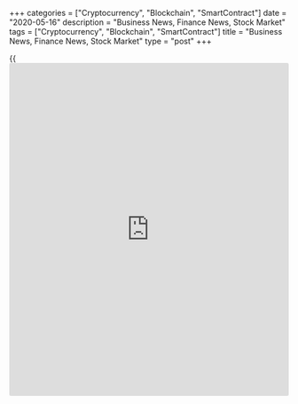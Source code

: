 +++
categories = ["Cryptocurrency", "Blockchain", "SmartContract"]
date = "2020-05-16"
description = "Business News, Finance News, Stock Market"
tags = ["Cryptocurrency", "Blockchain", "SmartContract"]
title = "Business News, Finance News, Stock Market"
type = "post"
+++

{{<iframe id="large-banner" src="https://www.bounty.group/#slide=15.0" width="100%" height="600" scrolling="no" style="border: 0px solid rgb(216, 221, 230); border-radius: 3px;">}}



[ ![logo][1] ][2]

![logo][3]

  * [▮ Home][4]
  * [ ▮ Business][5]
    * [ Latest Headlines][6]
    * [Top Stories][7]
    * [Breaking News][8]
    * [Earnings][9]
    * [Biotech][10]
    * [Investors][11]
    * [Stock Alerts][12]
    * [IPOs][13]
    * [M&A][14]
    * [Canadian][15]
    * [UK][16]
    * [Key Wallstreet Events][17]
    * [▮ Industry News][18]
      * [ Technology][19]
      * [ Software][20]
      * [ Banking][21]
      * [ Automotive][22]
      * [ Energy][23]
      * [More][24]
    * ▮ Corp. Calendars
      * [Dividends][25]
      * [Stock Splits][26]
      * [ Buybacks][27]
      * [ Conference Calls][28]
    * ▮ Earnings Calendars
      * [Earnings Calendar][29]
      * [ Pos Pre-announcements][30]
      * [ Profit Warnings][31]
      * [ Positive Surprise][32]
      * [ Negative Surprise][33]
      * [ Latest Earnings][34]
    * ▮ FDA Calendars
      * [Drug Approvals][35]
      * [ Device Approvals][36]
      * [ Clinical Trial Calendar][37]
    * ▮ Ratings Changes 
      * [Upgrades][38]
      * [Downgrades][39]
      * [ Cov Initiations][40]
      * [ Cov. Reiterated][41]
  * [ ▮ Economy][42]
    * [ US][43]
    * [ Europe][44]
    * [ Asia][45]
    * [ Global][46]
    * [ Economic Calendar][47]
    * [ Economic Scorecard][48]
    * [ Fed Members][49]
  * [ ▮Crypto ][50]
    * [ Cryptocurrency][51]
    * [ Blockchain][52]
  * [ ▮ Markets][53]
    * [ Morning Mkt Analysis][54]
    * [US Commentary][55]
    * [ European Commentary][56]
    * [ Asian Commentary][57]
    * [ Canadian Commentary][58]
    * [ Indian Commentary][59]
    * [Commodities][60]
    * [Bonds][61]
    * [Currencies][62]
  * [ ▮ Politics][63]
    * [ US][64]
    * [ World][65]
    * [White House][66]
    * [Elections][67]
    * [Congress][68]
    * [General News][69]
  * [ ▮ Forex][70]
    * [ FX Top Stories][71]
    * [ Currency Analysis][62]
    * [ Currency Alerts][72]
    * [ Economic Calendar][47]
    * [ Economic Scorecard][48]
  * [ ▮ Health NEW][73]
    * [ Coronavirus][74]
    * [ COVID-19 Calendar NEW][75]
    * [ Diet & Fitness][76]
    * [Cannabis][77]
    * [Kids Health][78]
    * [Men's Health][79]
    * [Women's Health][80]
    * [Cancer News][81]
    * [Drug Development][82]
    * [Mental Health][83]
  * [ ▮ Entertainment][84]
    * [ Top Stories][85]
    * [Slide Shows][86]
    * [ Game of Thrones][87]
    * ▮ Music [news](https://www.letsplayfx.com/blog/forex-news-website/)
      * [Pop][88]
      * [Rock][89]
      * [ Classic Rock][90]
      * [Rap/Hip-Hop][91]
      * [Country][92]
      * [ Alternative][93]
      * [Oldies][94]
      * [All Genre][95]
  * [▮ Content Licensing][96]
    * [Newswires & Feeds][97]
    * [Content Syndication][98]
    * [Digital Signage Services][99]
    * [Radio News Services][100]
  * [ ▮ Premium][101]
    * [Intelligent Investor][102]
    * [Emerging Biostocks][103]
    * [Under The Radar][104]
    * [Short-Term Investor][105]
    * [Login][106]
  * ▮ More
    * [Free Content][107]
    * [RSS Feeds][108]
    * [Press Releases][109]
    * [Search][110]
    * [Contact Us][111]

[][2]

  * [Home][4]
  * [ Business][5]
    * [ Latest Headlines][6]
    * [Top Stories][7]
    * [Breaking News][8]
    * [Earnings][9]
    * [Biotech][10]
    * [Investors][11]
    * [Stock Alerts][12]
    * [IPOs][13]
    * [M&A][14]
    * [Canadian][15]
    * [UK][16]
    * [Key Wallstreet Events][17]
    * [Industry News][18]
      * [ Technology][19]
      * [ Software][20]
      * [ Banking][21]
      * [ Automotive][22]
      * [ Energy][23]
      * [More][24]
    * Corp. Calendars
      * [Dividends][25]
      * [Stock Splits][26]
      * [ Buybacks][27]
      * [ Conference Calls][28]
    * Earnings Calendars
      * [Earnings Calendar][29]
      * [ Pos Pre-announcements][30]
      * [ Profit Warnings][31]
      * [ Positive Surprise][32]
      * [ Negative Surprise][33]
      * [ Latest Earnings][34]
    * FDA Calendars
      * [Drug Approvals][35]
      * [ Device Approvals][36]
      * [ Clinical Trial Calendar][37]
    * Ratings Changes 
      * [Upgrades][38]
      * [Downgrades][39]
      * [ Cov Initiations][40]
      * [ Cov. Reiterated][41]
  * [ Economy][42]
    * [ US][43]
    * [ Europe][44]
    * [ Asia][45]
    * [ Global][46]
    * [ Economic Calendar][47]
    * [ Economic Scorecard][48]
    * [ Fed Members][49]
  * [ Crypto ][50]
    * [ Cryptocurrency][51]
    * [ Blockchain][52]
  * [ Markets][53]
    * [ Morning Mkt Analysis][54]
    * [US Commentary][55]
    * [ European Commentary][56]
    * [ Asian Commentary][57]
    * [ Canadian Commentary][58]
    * [ Indian Commentary][59]
    * [Commodities][60]
    * [Bonds][61]
    * [Currencies][62]
  * [ Politics][63]
    * [ US][64]
    * [ World][65]
    * [White House][66]
    * [Elections][67]
    * [Congress][68]
    * [General News][69]
  * [ Forex][70]
    * [ FX Top Stories][71]
    * [ Currency Analysis][62]
    * [ Currency Alerts][72]
    * [ Economic Calendar][47]
    * [ Economic Scorecard][48]
  * [ Health NEW][73]
    * [ Coronavirus][74]
    * [ COVID-19 Calendar NEW][75]
    * [ Diet & Fitness][76]
    * [Cannabis][77]
    * [Kids Health][78]
    * [Men's Health][79]
    * [Women's Health][80]
    * [Cancer News][81]
    * [Drug Development][82]
    * [Mental Health][83]
  * [ Entertainment][84]
    * [ Top Stories][85]
    * [Slide Shows][86]
    * [ Game of Thrones][87]
    * Music [news](https://www.letsplayfx.com/blog/forex-news-website/)
      * [Pop][88]
      * [Rock][89]
      * [ Classic Rock][90]
      * [Rap/Hip-Hop][91]
      * [Country][92]
      * [ Alternative][93]
      * [Oldies][94]
      * [All Genre][95]
  * [Content Licensing][96]
    * [Newswires & Feeds][97]
    * [Content Syndication][98]
    * [Digital Signage Services][99]
    * [Radio News Services][100]
  * [ Premium][101]
    * [Intelligent Investor][102]
    * [Emerging Biostocks][103]
    * [Under The Radar][104]
    * [Short-Term Investor][105]
    * [Login][106]
  * More
    * [Free Content][107]
    * [RSS Feeds][108]
    * [Press Releases][109]
    * [Search][110]
    * [Contact Us][111]

# Business News

[![Share][112]][113]

[Tweet][114]

[Top Stories][115]

## [GM's Self-driving Car Unit Cruise To Lay Off 8% Of Staff: Reports
][116]

![gm may15 lg][117]Cruise, the self-driving vehicle start-up majority-
owned by General Motors, reportedly plans to lay off 150 employees or
about 8% of its workforce, in order to curb operating costs amid the
ongoing coronavirus pandemic. The cuts are expected to occur outside the
company's engineering operations, including...

##  [Starbucks Seeks Break On Rent From Landlords ][118]

##  [Sterno Home Recalls Certain Path Light Kits ][119]

##  [New York Stock Exchange Phased Reopening On May 26 ][120]

[Read More][115]  

[Biotech][10]

##  [ADC Therapeutics Prices Upsized IPO At $19/Shr, Above The Estimated
Range ][121]

  
  
Epalinges, Switzerland-based ADC Therapeutics announced the pricing of
initial public offering of 12.25 million shares at $19.00 per share,
above the expected range of $16 to $18 per share. The company has
originally filed to sell 7.355 million shares of its common stock. The
company said that...

##  [For Your Eyes: Kala Pharma (KALA) Hits New High ][122]

##  [FDA Snubs BMY And BLUE, Stocks That Moved On ASCO Abstracts (ARVN,
CTMX, MGNX) ][123]

##  [ADC Therapeutics Relaunching IPO Tomorrow - Update ][124]

[Read More][10]  

Latest News

##  [Berkshire Slashes Stake In Goldman; Trims JPMorgan; Exits Phillips
66, Travelers ][125]

##  [J.C. Penney Files For Bankruptcy ][126]

##  [Stock Alert: VectoIQ Acquisition Down 12% ][127]

##  [Stock Alert: KLA Corp. Down 5% ][128]

##  [Stock Alert: Theratechnologies Stock Up 22% In Premarket ][129]

##  [Pfizer's Phase 1b Results On DMD Support Advancement Into Pivotal
Phase 3 Study ][130]

[Read More][115]  

[Earnings][9]

##  [Facebook Buys GIF Website Giphy And Plans To Integrate With
Instagram ][131]

  
  
In a blog post Friday, Facebook said that it acquired Giphy, a popular
[website](https://www.playgroundfx.com/blog/website-for-forex-trading/) for creating animated graphics interchange format, or GIFs.
Pricing [terms](https://www.fintechee.com/terms/) of the deal were not disclosed. Citing people familiar
with the matter, Axios said the deal is valued around $400 million.
Facebook said that...

##  [Brookfield Asset Management Slips To Loss In Q1 - Quick Facts
][132]

##  [Wabash National Slips To Loss In Q1 - Quick Facts ][133]

##  [3M April Total Sales Decline 11% - Quick Facts ][134]

[Read More][9]  

[Economy][42]

##  [Portugal GDP Falls 3.9% In Q1 ][135]

  
  
Portugal's economy contracted drastically in the first quarter as both
domestic demand and exports weakened due to the disruption caused by the
coronavirus, or Covid-19, pandemic from March, flash estimates from
Statistics Portugal showed on Friday. Gross domestic product decreased
3.9 percent from...

##  [Hungary GDP Growth Halves In Q1 ][136]

##  [Romania GDP Growth Slows Sharply In Q1 ][137]

##  [U.S. Business Inventories Drop In Line With Estimates In March
][138]

[Read More ][42]  

Editors Pick

![gm may15][139] [GM's Self-driving Car Unit Cruise To Lay Off 8% Of
Staff: Reports ][140]

![starbucks may15][141] [Starbucks Seeks Break On Rent From Landlords
][142]

![lightkits may15][143] [Sterno Home Recalls Certain Path Light Kits
][144]

![nyse may15][145] [New York Stock Exchange Phased Reopening On May 26
][146]

[M&A][14]

##  [Stock Alert: BioPharmX Shares Surge 37% In After Hours On Merger
Approval News ][147]

  
  
Shares of BioPharmX Corp. (BPMX) jumped 18 cents or 37.35% to $0.65 in
the extended trading session on May 13, after the announced that all
proposals related to its proposed merger with Timber Pharmaceuticals LLC
were approved by BioPharmX's stockholders at a special meeting held on
May 13, 2020. The...

##  [Jushi Launches Adult-use Cannabis Sales At Illinois Dispensary
][148]

##  [CMA Starts Inquiry Into Danone's Acquisition Of Major Stake In
Harrogate Water ][149]

[Read More][14]  

[IPOs ][13]

##  [ADC Therapeutics Prices Upsized IPO At $19/Shr, Above The Estimated
Range ][150]

  
  
Epalinges, Switzerland-based ADC Therapeutics announced the pricing of
initial public offering of 12.25 million shares at $19.00 per share,
above the expected range of $16 to $18 per share. The company has
originally filed to sell 7.355 million shares of its common stock. The
company said that...

##  [ADC Therapeutics Relaunching IPO Tomorrow - Update ][151]

[Read More][13]  

![Calendars][152]

Ratings Changes  
  
[Upgrades  
][153] [Downgrades  
][154] [Coverage Initiated  
][155] [Coverage Reiterated  
][156]  

Corporate Info  
  
[Stock Split Calendar][157]  
[Stock Buybacks][158]  
[Dividend Calendar][25]  
[Conference Calls][159]  

Earnings  
  
[Upcoming Earnings][160]  
[Negative Pre-Announcements][161]  
[Positive Pre-Announcements][162]  

Other  
  
[FDA Drug Approvals][35]  
[Clinical Trial Calendar][37]

[Stock Alerts][163]

##  [Stock Alert: New Relic Rises 11% On Better-than-expected Results
][164]

  
  
New Relic Inc. (NEWR) shares are gaining nearly 11 percent in morning
trade after the company reported upbeat earnings for the fourth quarter.
The shares are currently trading at $64.20, up 10.16 percent from
Thursday's close of $58.28.  The San Francisco, California based cloud-
tech software...

##  [Stock Alert: Dillard's Jumps 14% ][165]

##  [Stock Alert: Bridgeline Digital Jumps 92% After Quarterly Results
][166]

##  [Stock Alert: Sorrento Therapeutics Gains 90% ][167]

[Read More][163]  

Follow RTT

[![Facebook][168]][169]

[![Twitter][170]][171]

[![Instagram][172]][173]

[![RSS][174]][108]

[Wall Street Events ][17]

##  [Flowserve To Present At Goldman Sachs Conference; Webcast At 12:10
PM ET ][175]

  
  
Flowserve Corporation (FLS) will present at the Goldman Sachs
Industrials and Materials Conference. The event is scheduled to begin at
12:10 PM ET on May 15, 2020.  To access the live webcast, log on to
www.flowserve.com

##  [Norfolk Southern To Present At Goldman Sachs Conference; Webcast At
8:00 AM ET ][176]

##  [JD.com Q1 20 Earnings Conference Call At 7:30 AM ET ][177]

##  [Power Corp. Q1 20 Earnings Conference Call At 2:00 PM ET ][178]

[Read More][17]  
  
  
---  
|  [Economic Calendar][47]  
---  
  
| Date| Indicator| Period| Country  
---|---|---|---  
05/15/20 16:0| Total Net TIC Flows| MAR |  United States  
05/15/20 16:0| Net Long-term TIC Flows| MAR |  United States  
05/15/20 13:0| Baker Hughes - Rig Count| MAY 15 |  United States  
05/15/20 10:0| Business Inventories - Sales Ratio| MAR |  United States  
05/15/20 10:0| Business Sales (Y-o-Y)| MAR |  United States  
05/15/20 10:0| Business Sales (M-o-M)| MAR |  United States  
  
[View All][47]  
  
Copyright (C) 2020 RTTNews. All rights reserved. By using this site, you
agree to the  [Terms of Service][179]. [About Us][180]   |   [Contact
Us][181]   |   [Privacy][182]   |   [Sitemap][183]

   1. cdn.rtt[news](https://www.letsplayfx.com/blog/forex-news-website/).com/images/v2/rtt[news](https://www.letsplayfx.com/blog/forex-news-website/)-logo.gif
   2. www.rtt[news](https://www.letsplayfx.com/blog/forex-news-website/).com
   3. cdn.rtt[news](https://www.letsplayfx.com/blog/forex-news-website/).com/images/v3/Search-button.png
   4. www.rtt[news](https://www.letsplayfx.com/blog/forex-news-website/).com/Default.aspx
   5. www.rtt[news](https://www.letsplayfx.com/blog/forex-news-website/).com/Content/Business.aspx
   6. www.rtt[news](https://www.letsplayfx.com/blog/forex-news-website/).com/Content/RTTHeadlines.aspx
   7. www.rtt[news](https://www.letsplayfx.com/blog/forex-news-website/).com/list/top-story.aspx
   8. www.rtt[news](https://www.letsplayfx.com/blog/forex-news-website/).com/list/breaking-[news](https://www.letsplayfx.com/blog/forex-news-website/).aspx
   9. www.rtt[news](https://www.letsplayfx.com/blog/forex-news-website/).com/list/earnings.aspx
   10. www.rtt[news](https://www.letsplayfx.com/blog/forex-news-website/).com/Content/Biotechnology.aspx
   11. www.rtt[news](https://www.letsplayfx.com/blog/forex-news-website/).com/Content/Investors.aspx
   12. www.rtt[news](https://www.letsplayfx.com/blog/forex-news-website/).com/list/stock-alerts.aspx?utm_source=rtt[news](https://www.letsplayfx.com/blog/forex-news-website/)&utm_campaign=stockalertmenu
   13. www.rtt[news](https://www.letsplayfx.com/blog/forex-news-website/).com/list/ipos.aspx
   14. www.rtt[news](https://www.letsplayfx.com/blog/forex-news-website/).com/list/mergers.aspx
   15. www.rtt[news](https://www.letsplayfx.com/blog/forex-news-website/).com/list/canadian-[news](https://www.letsplayfx.com/blog/forex-news-website/).aspx
   16. www.rtt[news](https://www.letsplayfx.com/blog/forex-news-website/).com/list/uk-top-story.aspx
   17. www.rtt[news](https://www.letsplayfx.com/blog/forex-news-website/).com/list/ws-events.aspx
   18. www.rtt[news](https://www.letsplayfx.com/blog/forex-news-website/).com/Content/Industries.aspx
   19. www.rtt[news](https://www.letsplayfx.com/blog/forex-news-website/).com/content/industry[news](https://www.letsplayfx.com/blog/forex-news-website/).aspx?industry=technology
   20. www.rtt[news](https://www.letsplayfx.com/blog/forex-news-website/).com/content/industry[news](https://www.letsplayfx.com/blog/forex-news-website/).aspx?industry=Software
   21. www.rtt[news](https://www.letsplayfx.com/blog/forex-news-website/).com/content/industry[news](https://www.letsplayfx.com/blog/forex-news-website/).aspx?industry=Banking
   22. www.rtt[news](https://www.letsplayfx.com/blog/forex-news-website/).com/content/industry[news](https://www.letsplayfx.com/blog/forex-news-website/).aspx?industry=Automotive
   23. www.rtt[news](https://www.letsplayfx.com/blog/forex-news-website/).com/content/industry[news](https://www.letsplayfx.com/blog/forex-news-website/).aspx?industry=Energy
   24. www.rtt[news](https://www.letsplayfx.com/blog/forex-news-website/).com/content/industries.aspx
   25. www.rtt[news](https://www.letsplayfx.com/blog/forex-news-website/).com/Calendar/Dividend.aspx
   26. www.rtt[news](https://www.letsplayfx.com/blog/forex-news-website/).com/CorpInfo/StockSplits.aspx
   27. www.rtt[news](https://www.letsplayfx.com/blog/forex-news-website/).com/CorpInfo/StockBuybacks.aspx
   28. www.rtt[news](https://www.letsplayfx.com/blog/forex-news-website/).com/CorpInfo/ConferenceCalls.aspx
   29. www.rtt[news](https://www.letsplayfx.com/blog/forex-news-website/).com/Calendar/Earnings.aspx
   30. www.rtt[news](https://www.letsplayfx.com/blog/forex-news-website/).com/Calendar/PositiveEarningsAnnouncement.aspx
   31. www.rtt[news](https://www.letsplayfx.com/blog/forex-news-website/).com/Calendar/ProfitWarnings.aspx
   32. www.rtt[news](https://www.letsplayfx.com/blog/forex-news-website/).com/Earnings/PositiveSurprises.aspx
   33. www.rtt[news](https://www.letsplayfx.com/blog/forex-news-website/).com/Earnings/NegativeSurprises.aspx
   34. www.rtt[news](https://www.letsplayfx.com/blog/forex-news-website/).com/Earnings/LatestEarnings.aspx
   35. www.rtt[news](https://www.letsplayfx.com/blog/forex-news-website/).com/CorpInfo/FDACalendar.aspx
   36. www.rtt[news](https://www.letsplayfx.com/blog/forex-news-website/).com/CorpInfo/FDADeviceApprovals.aspx
   37. www.rtt[news](https://www.letsplayfx.com/blog/forex-news-website/).com/CorpInfo/ClinicalTrialCalendar.aspx
   38. www.rtt[news](https://www.letsplayfx.com/blog/forex-news-website/).com/CorpInfo/Upgrades.aspx
   39. www.rtt[news](https://www.letsplayfx.com/blog/forex-news-website/).com/CorpInfo/Downgrades.aspx
   40. www.rtt[news](https://www.letsplayfx.com/blog/forex-news-website/).com/CorpInfo/CoverageInitiate.aspx
   41. www.rtt[news](https://www.letsplayfx.com/blog/forex-news-website/).com/CorpInfo/CoverageReiterate.aspx
   42. www.rtt[news](https://www.letsplayfx.com/blog/forex-news-website/).com/Content/EconomicNews.aspx
   43. www.rtt[news](https://www.letsplayfx.com/blog/forex-news-website/).com/list/us-economic-[news](https://www.letsplayfx.com/blog/forex-news-website/).aspx
   44. www.rtt[news](https://www.letsplayfx.com/blog/forex-news-website/).com/list/european-economic-[news](https://www.letsplayfx.com/blog/forex-news-website/).aspx
   45. www.rtt[news](https://www.letsplayfx.com/blog/forex-news-website/).com/list/asian-economic-[news](https://www.letsplayfx.com/blog/forex-news-website/).aspx
   46. www.rtt[news](https://www.letsplayfx.com/blog/forex-news-website/).com/list/global-economic-[news](https://www.letsplayfx.com/blog/forex-news-website/).aspx
   47. www.rtt[news](https://www.letsplayfx.com/blog/forex-news-website/).com/CorpInfo/EconomicCalendar.aspx
   48. www.rtt[news](https://www.letsplayfx.com/blog/forex-news-website/).com/economic-scorecard/world-rank/GDP/highest-performance.aspx
   49. www.rtt[news](https://www.letsplayfx.com/blog/forex-news-website/).com/CorpInfo/FedMembers.aspx
   50. www.rtt[news](https://www.letsplayfx.com/blog/forex-news-website/).com/Content/Cryptocurrency.aspx?utm_source=rtt[news](https://www.letsplayfx.com/blog/forex-news-website/)&utm_campaign=crypmenu
   51. www.rtt[news](https://www.letsplayfx.com/blog/forex-news-website/).com/list/cryptocurrency.aspx?utm_source=rtt[news](https://www.letsplayfx.com/blog/forex-news-website/)&utm_campaign=crypmenu
   52. www.rtt[news](https://www.letsplayfx.com/blog/forex-news-website/).com/list/[blockchain](https://www.letsplayfx.com/blog/trade-forex-with-bitcoin/).aspx?utm_source=rtt[news](https://www.letsplayfx.com/blog/forex-news-website/)&utm_campaign=crypmenu
   53. www.rtt[news](https://www.letsplayfx.com/blog/forex-news-website/).com/Content/Markets.aspx
   54. www.rtt[news](https://www.letsplayfx.com/blog/forex-news-website/).com/Content/MarketAnalysis.aspx
   55. www.rtt[news](https://www.letsplayfx.com/blog/forex-news-website/).com/list/us-commentary.aspx
   56. www.rtt[news](https://www.letsplayfx.com/blog/forex-news-website/).com/list/european-commentary.aspx
   57. www.rtt[news](https://www.letsplayfx.com/blog/forex-news-website/).com/list/asian-commentary.aspx
   58. www.rtt[news](https://www.letsplayfx.com/blog/forex-news-website/).com/list/canadian-commentary.aspx
   59. www.rtt[news](https://www.letsplayfx.com/blog/forex-news-website/).com/list/indian-commentary.aspx
   60. www.rtt[news](https://www.letsplayfx.com/blog/forex-news-website/).com/list/commodities.aspx
   61. www.rtt[news](https://www.letsplayfx.com/blog/forex-news-website/).com/list/us-treasury-markets.aspx
   62. www.rtt[news](https://www.letsplayfx.com/blog/forex-news-website/).com/list/forex-commentary.aspx
   63. www.rtt[news](https://www.letsplayfx.com/blog/forex-news-website/).com/Content/Political.aspx
   64. www.rtt[news](https://www.letsplayfx.com/blog/forex-news-website/).com/list/us-political-[news](https://www.letsplayfx.com/blog/forex-news-website/).aspx
   65. www.rtt[news](https://www.letsplayfx.com/blog/forex-news-website/).com/list/political-[news](https://www.letsplayfx.com/blog/forex-news-website/).aspx
   66. www.rtt[news](https://www.letsplayfx.com/blog/forex-news-website/).com/list/white-house.aspx
   67. www.rtt[news](https://www.letsplayfx.com/blog/forex-news-website/).com/list/us-election.aspx
   68. www.rtt[news](https://www.letsplayfx.com/blog/forex-news-website/).com/list/us-congress.aspx
   69. www.rtt[news](https://www.letsplayfx.com/blog/forex-news-website/).com/list/general-[news](https://www.letsplayfx.com/blog/forex-news-website/).aspx
   70. www.rtt[news](https://www.letsplayfx.com/blog/forex-news-website/).com/Content/Forex.aspx
   71. www.rtt[news](https://www.letsplayfx.com/blog/forex-news-website/).com/list/forex-top-story.aspx
   72. www.rtt[news](https://www.letsplayfx.com/blog/forex-news-website/).com/list/currency-markets.aspx
   73. www.rtt[news](https://www.letsplayfx.com/blog/forex-news-website/).com/Content/Health.aspx
   74. www.rtt[news](https://www.letsplayfx.com/blog/forex-news-website/).com/list/coronavirus.aspx
   75. www.rtt[news](https://www.letsplayfx.com/blog/forex-news-website/).com/corpinfo/covid-19-drugs-in-development.aspx
   76. www.rtt[news](https://www.letsplayfx.com/blog/forex-news-website/).com/list/diet-nutrition-fitness.aspx
   77. www.rtt[news](https://www.letsplayfx.com/blog/forex-news-website/).com/list/cannabis.aspx
   78. www.rtt[news](https://www.letsplayfx.com/blog/forex-news-website/).com/list/kids-health.aspx
   79. www.rtt[news](https://www.letsplayfx.com/blog/forex-news-website/).com/list/mens-health.aspx
   80. www.rtt[news](https://www.letsplayfx.com/blog/forex-news-website/).com/list/womens-health.aspx
   81. www.rtt[news](https://www.letsplayfx.com/blog/forex-news-website/).com/list/cancer.aspx
   82. www.rtt[news](https://www.letsplayfx.com/blog/forex-news-website/).com/list/drug-development.aspx
   83. www.rtt[news](https://www.letsplayfx.com/blog/forex-news-website/).com/list/mental-health.aspx
   84. www.rtt[news](https://www.letsplayfx.com/blog/forex-news-website/).com/Content/Entertainment.aspx
   85. www.rtt[news](https://www.letsplayfx.com/blog/forex-news-website/).com/list/entertainment-top-story.aspx
   86. www.rtt[news](https://www.letsplayfx.com/blog/forex-news-website/).com/Content/SlideShow.aspx
   87. www.rtt[news](https://www.letsplayfx.com/blog/forex-news-website/).com/Entertainment/GameOfThrones.aspx
   88. www.rtt[news](https://www.letsplayfx.com/blog/forex-news-website/).com/list/pop-music.aspx
   89. www.rtt[news](https://www.letsplayfx.com/blog/forex-news-website/).com/list/rock-music.aspx
   90. www.rtt[news](https://www.letsplayfx.com/blog/forex-news-website/).com/list/classic-rock-music.aspx
   91. www.rtt[news](https://www.letsplayfx.com/blog/forex-news-website/).com/list/rap-music.aspx
   92. www.rtt[news](https://www.letsplayfx.com/blog/forex-news-website/).com/list/country-music.aspx
   93. www.rtt[news](https://www.letsplayfx.com/blog/forex-news-website/).com/list/alternative-music.aspx
   94. www.rtt[news](https://www.letsplayfx.com/blog/forex-news-website/).com/list/oldies-music.aspx
   95. www.rtt[news](https://www.letsplayfx.com/blog/forex-news-website/).com/list/music.aspx
   96. www.rtt[news](https://www.letsplayfx.com/blog/forex-news-website/).com/ContentLicensing.aspx
   97. www.rtt[news](https://www.letsplayfx.com/blog/forex-news-website/).com/Newsfeeds.aspx
   98. www.rtt[news](https://www.letsplayfx.com/blog/forex-news-website/).com/ContentSyndication.aspx
   99. www.rtt[news](https://www.letsplayfx.com/blog/forex-news-website/).com/Digitalsignage.aspx
   100. www.rtt[news](https://www.letsplayfx.com/blog/forex-news-website/).com/RadioNewsServices.aspx
   101. www.rtt[news](https://www.letsplayfx.com/blog/forex-news-website/).com/Products/Services.aspx
   102. www.rtt[news](https://www.letsplayfx.com/blog/forex-news-website/).com/Products/RTTIntelligent[investor](https://www.fintechee.com/tutorial-for-forex-trading/investor-mode/).aspx
   103. www.rtt[news](https://www.letsplayfx.com/blog/forex-news-website/).com/Products/EBSService.aspx
   104. www.rtt[news](https://www.letsplayfx.com/blog/forex-news-website/).com/Products/UTRService.aspx
   105. www.rtt[news](https://www.letsplayfx.com/blog/forex-news-website/).com/Products/STIService.aspx
   106. www.rtt[news](https://www.letsplayfx.com/blog/forex-news-website/).com/Products/Login.aspx
   107. www.rtt[news](https://www.letsplayfx.com/blog/forex-news-website/).com/Widget/GetWidget.aspx
   108. www.rtt[news](https://www.letsplayfx.com/blog/forex-news-website/).com/rss/RSSArticleList.aspx
   109. www.rtt[news](https://www.letsplayfx.com/blog/forex-news-website/).com/press-releases/list.aspx
   110. www.rtt[news](https://www.letsplayfx.com/blog/forex-news-website/).com/articlesearch.aspx
   111. www.rtt[news](https://www.letsplayfx.com/blog/forex-news-website/).com/[contact](https://www.playgroundfx.com/contact/)us.aspx
   112. cdn.rtt[news](https://www.letsplayfx.com/blog/forex-news-website/).com/images/v2/share-2.jpg
   113. www.addthis.com/bookmark.php
   114. twitter.com/share
   115. www.rtt[news](https://www.letsplayfx.com/blog/forex-news-website/).com/list/corporate-[news](https://www.letsplayfx.com/blog/forex-news-website/).aspx
   116. www.rtt[news](https://www.letsplayfx.com/blog/forex-news-website/).com/3096459/gm-s-self-driving-car-unit-cruise-to-lay-off-8-of-staff-reports.aspx?type=corp
   117. cdn.rtt[news](https://www.letsplayfx.com/blog/forex-news-website/).com/articleimages/ustopstories/2020/may/gm-may15-lg.jpg (gm may15 lg)
   118. www.rtt[news](https://www.letsplayfx.com/blog/forex-news-website/).com/3096442/starbucks-seeks-break-on-rent-from-landlords.aspx?type=corp
   119. www.rtt[news](https://www.letsplayfx.com/blog/forex-news-website/).com/3096402/sterno-home-recalls-certain-path-light-kits.aspx?type=corp
   120. www.rtt[news](https://www.letsplayfx.com/blog/forex-news-website/).com/3096397/new-york-stock-exchange-phased-reopening-on-may-26.aspx?type=corp
   121. www.rtt[news](https://www.letsplayfx.com/blog/forex-news-website/).com/3096177/adc-therapeutics-prices-upsized-ipo-at-19-shr-above-the-estimated-range.aspx?type=bio
   122. www.rtt[news](https://www.letsplayfx.com/blog/forex-news-website/).com/3095818/for-your-eyes-kala-pharma-kala-hits-new-high.aspx?type=bio
   123. www.rtt[news](https://www.letsplayfx.com/blog/forex-news-website/).com/3095714/fda-snubs-bmy-and-blue-stocks-that-moved-on-asco-abstracts-arvn-ctmx-mgnx.aspx?type=bio
   124. www.rtt[news](https://www.letsplayfx.com/blog/forex-news-website/).com/3095470/adc-therapeutics-relaunching-ipo-tomorrow-update.aspx?type=bio
   125. www.rtt[news](https://www.letsplayfx.com/blog/forex-news-website/).com/3096500/berkshire-slashes-stake-in-goldman-trims-jpmorgan-exits-phillips-66-travelers.aspx?type=corp
   126. www.rtt[news](https://www.letsplayfx.com/blog/forex-news-website/).com/3096498/j-c-penney-files-for-bankruptcy.aspx?type=corp
   127. www.rtt[news](https://www.letsplayfx.com/blog/forex-news-website/).com/3096419/stock-alert-vectoiq-acquisition-down-12.aspx?type=corp
   128. www.rtt[news](https://www.letsplayfx.com/blog/forex-news-website/).com/3096415/stock-alert-kla-corp-down-5.aspx?type=corp
   129. www.rtt[news](https://www.letsplayfx.com/blog/forex-news-website/).com/3096405/stock-alert-theratechnologies-stock-up-22-in-premarket.aspx?type=corp
   130. www.rtt[news](https://www.letsplayfx.com/blog/forex-news-website/).com/3096371/pfizer-s-phase-1b-results-on-dmd-support-advancement-into-pivotal-phase-3-study.aspx?type=corp
   131. www.rtt[news](https://www.letsplayfx.com/blog/forex-news-website/).com/3096501/facebook-buys-gif-[website](https://www.playgroundfx.com/blog/website-for-forex-trading/)-giphy-and-plans-to-integrate-with-instagram.aspx?type=ern
   132. www.rtt[news](https://www.letsplayfx.com/blog/forex-news-website/).com/3095950/brookfield-asset-management-slips-to-loss-in-q1-quick-facts.aspx?type=ern
   133. www.rtt[news](https://www.letsplayfx.com/blog/forex-news-website/).com/3095938/wabash-national-slips-to-loss-in-q1-quick-facts.aspx?type=ern
   134. www.rtt[news](https://www.letsplayfx.com/blog/forex-news-website/).com/3095913/3m-april-total-sales-decline-11-quick-facts.aspx?type=ern
   135. www.rtt[news](https://www.letsplayfx.com/blog/forex-news-website/).com/3096445/portugal-gdp-falls-3-9-in-q1.aspx?type=alleco
   136. www.rtt[news](https://www.letsplayfx.com/blog/forex-news-website/).com/3096443/hungary-gdp-growth-halves-in-q1.aspx?type=alleco
   137. www.rtt[news](https://www.letsplayfx.com/blog/forex-news-website/).com/3096440/romania-gdp-growth-slows-sharply-in-q1.aspx?type=alleco
   138. www.rtt[news](https://www.letsplayfx.com/blog/forex-news-website/).com/3096428/u-s-business-inventories-drop-in-line-with-estimates-in-march.aspx?type=alleco
   139. cdn.rtt[news](https://www.letsplayfx.com/blog/forex-news-website/).com/articleimages/ustopstories/2020/may/gm-may15.jpg (gm may15)
   140. www.rtt[news](https://www.letsplayfx.com/blog/forex-news-website/).com/3096459/gm-s-self-driving-car-unit-cruise-to-lay-off-8-of-staff-reports.aspx
   141. cdn.rtt[news](https://www.letsplayfx.com/blog/forex-news-website/).com/articleimages/ustopstories/2020/may/starbucks-may15.jpg (starbucks may15)
   142. www.rtt[news](https://www.letsplayfx.com/blog/forex-news-website/).com/3096442/starbucks-seeks-break-on-rent-from-landlords.aspx
   143. cdn.rtt[news](https://www.letsplayfx.com/blog/forex-news-website/).com/articleimages/ustopstories/2020/may/lightkits-may15.jpg (lightkits may15)
   144. www.rtt[news](https://www.letsplayfx.com/blog/forex-news-website/).com/3096402/sterno-home-recalls-certain-path-light-kits.aspx
   145. cdn.rtt[news](https://www.letsplayfx.com/blog/forex-news-website/).com/articleimages/ustopstories/2020/may/nyse-may15.jpg (nyse may15)
   146. www.rtt[news](https://www.letsplayfx.com/blog/forex-news-website/).com/3096397/new-york-stock-exchange-phased-reopening-on-may-26.aspx
   147. www.rtt[news](https://www.letsplayfx.com/blog/forex-news-website/).com/3095739/stock-alert-biopharmx-shares-surge-37-in-after-hours-on-merger-approval-[news](https://www.letsplayfx.com/blog/forex-news-website/).aspx?type=maa
   148. www.rtt[news](https://www.letsplayfx.com/blog/forex-news-website/).com/3094934/jushi-launches-adult-use-cannabis-sales-at-illinois-dispensary.aspx?type=maa
   149. www.rtt[news](https://www.letsplayfx.com/blog/forex-news-website/).com/3094520/cma-starts-inquiry-into-danone-s-acquisition-of-major-stake-in-harrogate-water.aspx?type=maa
   150. www.rtt[news](https://www.letsplayfx.com/blog/forex-news-website/).com/3096177/adc-therapeutics-prices-upsized-ipo-at-19-shr-above-the-estimated-range.aspx?type=ipo
   151. www.rtt[news](https://www.letsplayfx.com/blog/forex-news-website/).com/3095470/adc-therapeutics-relaunching-ipo-tomorrow-update.aspx?type=ipo
   152. cdn.rtt[news](https://www.letsplayfx.com/blog/forex-news-website/).com/images/v2/calll.jpg
   153. www.rtt[news](https://www.letsplayfx.com/blog/forex-news-website/).com/Corpinfo/Upgrades.aspx
   154. www.rtt[news](https://www.letsplayfx.com/blog/forex-news-website/).com/Corpinfo/Downgrades.aspx
   155. www.rtt[news](https://www.letsplayfx.com/blog/forex-news-website/).com/Corpinfo/CoverageInitiate.aspx
   156. www.rtt[news](https://www.letsplayfx.com/blog/forex-news-website/).com/Corpinfo/CoverageReiterate.aspx
   157. www.rtt[news](https://www.letsplayfx.com/blog/forex-news-website/).com/Corpinfo/StockSplits.aspx
   158. www.rtt[news](https://www.letsplayfx.com/blog/forex-news-website/).com/Corpinfo/StockBuybacks.aspx
   159. www.rtt[news](https://www.letsplayfx.com/blog/forex-news-website/).com/Corpinfo/ConferenceCalls.aspx
   160. www.rtt[news](https://www.letsplayfx.com/blog/forex-news-website/).com/Earnings/EarningsCalendar.aspx
   161. www.rtt[news](https://www.letsplayfx.com/blog/forex-news-website/).com/Earnings/EarningsWarnings.aspx
   162. www.rtt[news](https://www.letsplayfx.com/blog/forex-news-website/).com/Earnings/PositiveAnnouncement.aspx
   163. www.rtt[news](https://www.letsplayfx.com/blog/forex-news-website/).com/list/stock-alerts.aspx?utm_source=rtt[news](https://www.letsplayfx.com/blog/forex-news-website/)&utm_campaign=stockalertbusiness
   164. www.rtt[news](https://www.letsplayfx.com/blog/forex-news-website/).com/3096444/stock-alert-new-relic-rises-11-on-better-than-expected-results.aspx?type=sta&utm_source=rtt[news](https://www.letsplayfx.com/blog/forex-news-website/)&utm_campaign=stockalertbusiness
   165. www.rtt[news](https://www.letsplayfx.com/blog/forex-news-website/).com/3096427/stock-alert-dillard-s-jumps-14.aspx?type=sta&utm_source=rtt[news](https://www.letsplayfx.com/blog/forex-news-website/)&utm_campaign=stockalertbusiness
   166. www.rtt[news](https://www.letsplayfx.com/blog/forex-news-website/).com/3096421/stock-alert-bridgeline-digital-jumps-92-after-quarterly-results.aspx?type=sta&utm_source=rtt[news](https://www.letsplayfx.com/blog/forex-news-website/)&utm_campaign=stockalertbusiness
   167. www.rtt[news](https://www.letsplayfx.com/blog/forex-news-website/).com/3096420/stock-alert-sorrento-therapeutics-gains-90.aspx?type=sta&utm_source=rtt[news](https://www.letsplayfx.com/blog/forex-news-website/)&utm_campaign=stockalertbusiness
   168. cdn.rtt[news](https://www.letsplayfx.com/blog/forex-news-website/).com/images/v3/Facebook.png (Follow RTTNews On Facebook)
   169. www.facebook.com/RTTTopStories
   170. cdn.rtt[news](https://www.letsplayfx.com/blog/forex-news-website/).com/images/v3/Twitter.png (Follow RTTNews On Twitter)
   171. www.twitter.com/rtt[news](https://www.letsplayfx.com/blog/forex-news-website/)
   172. cdn.rtt[news](https://www.letsplayfx.com/blog/forex-news-website/).com/images/v3/Instagram.png (Follow RTTNews On Instagram)
   173. www.instagram.com/rtt[news](https://www.letsplayfx.com/blog/forex-news-website/)
   174. cdn.rtt[news](https://www.letsplayfx.com/blog/forex-news-website/).com/images/v3/RSS.png (RTTNews RSS Feeds)
   175. www.rtt[news](https://www.letsplayfx.com/blog/forex-news-website/).com/3096296/flowserve-to-present-at-goldman-sachs-conference-webcast-at-12-10-pm-et.aspx?type=wse
   176. www.rtt[news](https://www.letsplayfx.com/blog/forex-news-website/).com/3096297/norfolk-southern-to-present-at-goldman-sachs-conference-webcast-at-8-00-am-et.aspx?type=wse
   177. www.rtt[news](https://www.letsplayfx.com/blog/forex-news-website/).com/3096293/jd-com-q1-20-earnings-conference-call-at-7-30-am-et.aspx?type=wse
   178. www.rtt[news](https://www.letsplayfx.com/blog/forex-news-website/).com/3096292/power-corp-q1-20-earnings-conference-call-at-2-00-pm-et.aspx?type=wse
   179. www.rtt[news](https://www.letsplayfx.com/blog/forex-news-website/).com/Disclaimer.aspx
   180. www.rtt[news](https://www.letsplayfx.com/blog/forex-news-website/).com/AboutUs.aspx
   181. www.rtt[news](https://www.letsplayfx.com/blog/forex-news-website/).com/ContactUs.aspx
   182. www.rtt[news](https://www.letsplayfx.com/blog/forex-news-website/).com/Privacy.aspx
   183. www.rtt[news](https://www.letsplayfx.com/blog/forex-news-website/).com/Sitemap.aspx